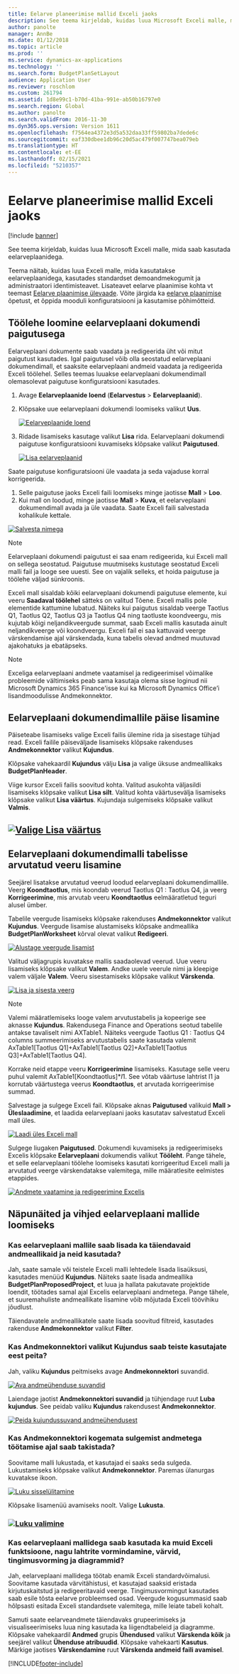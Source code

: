 ```yaml
---
title: Eelarve planeerimise mallid Exceli jaoks
description: See teema kirjeldab, kuidas luua Microsoft Exceli malle, mida saab kasutada eelarveplaanidega.
author: panolte
manager: AnnBe
ms.date: 01/12/2018
ms.topic: article
ms.prod: ''
ms.service: dynamics-ax-applications
ms.technology: ''
ms.search.form: BudgetPlanSetLayout
audience: Application User
ms.reviewer: roschlom
ms.custom: 261794
ms.assetid: 1d8e99c1-b70d-41ba-991e-ab50b16797e0
ms.search.region: Global
ms.author: panolte
ms.search.validFrom: 2016-11-30
ms.dyn365.ops.version: Version 1611
ms.openlocfilehash: f7564ea4372e3d5a532daa33ff59802ba7dede6c
ms.sourcegitcommit: eaf330dbee1db96c20d5ac479f007747bea079eb
ms.translationtype: HT
ms.contentlocale: et-EE
ms.lasthandoff: 02/15/2021
ms.locfileid: "5210357"
---
```

# <a name="budget-planning-templates-for-excel"></a>Eelarve planeerimise mallid Exceli jaoks

[!include [banner](../includes/banner.md)]

See teema kirjeldab, kuidas luua Microsoft Exceli malle, mida saab kasutada eelarveplaanidega.

Teema näitab, kuidas luua Exceli malle, mida kasutatakse eelarveplaanidega, kasutades standardset demoandmekogumit ja administraatori identimisteavet. Lisateavet eelarve plaanimise kohta vt teemast [Eelarve plaanimise ülevaade](budget-planning-overview-configuration.md). Võite järgida ka [eelarve plaanimise](budget-plan.md) õpetust, et õppida mooduli konfiguratsiooni ja kasutamise põhimõtteid.

## <a name="generate-a-worksheet-using-budget-plan-document-layout"></a>Töölehe loomine eelarveplaani dokumendi paigutusega

Eelarveplaani dokumente saab vaadata ja redigeerida üht või mitut paigutust kasutades. Igal paigutusel võib olla seostatud eelarveplaani dokumendimall, et saaksite eelarveplaani andmeid vaadata ja redigeerida Exceli töölehel. Selles teemas luuakse eelarveplaani dokumendimall olemasolevat paigutuse konfiguratsiooni kasutades. 

1. Avage **Eelarveplaanide loend** (**Eelarvestus** &gt; **Eelarveplaanid**). 
2. Klõpsake uue eelarveplaani dokumendi loomiseks valikut **Uus**. 

   [![Eelarveplaanide loend](./media/bpt11-1024x552.png)](./media/bpt11.png) 

3. Ridade lisamiseks kasutage valikut **Lisa** rida. Eelarveplaani dokumendi paigutuse konfiguratsiooni kuvamiseks klõpsake valikut **Paigutused**. 

   [![Lisa eelarveplaanid](./media/bpt2-1024x274.png)](./media/bpt2.png) 

Saate paigutuse konfiguratsiooni üle vaadata ja seda vajaduse korral korrigeerida. 
1. Selle paigutuse jaoks Exceli faili loomiseks minge jaotisse **Mall** &gt; **Loo**. 
2. Kui mall on loodud, minge jaotisse **Mall** &gt; **Kuva**, et eelarveplaani dokumendimall avada ja üle vaadata. Saate Exceli faili salvestada kohalikule kettale. 

[![Salvesta nimega](./media/bpt3-1024x545.png)](./media/bpt3.png)

> [!NOTE] 
> Eelarveplaani dokumendi paigutust ei saa enam redigeerida, kui Exceli mall on sellega seostatud. Paigutuse muutmiseks kustutage seostatud Exceli malli fail ja looge see uuesti. See on vajalik selleks, et hoida paigutuse ja töölehe väljad sünkroonis. 

Exceli mall sisaldab kõiki eelarveplaani dokumendi paigutuse elemente, kui veeru **Saadaval töölehel** sätteks on valitud Tõene. Exceli mallis pole elementide kattumine lubatud. Näiteks kui paigutus sisaldab veerge Taotlus Q1, Taotlus Q2, Taotlus Q3 ja Taotlus Q4 ning taotluste koondveergu, mis kujutab kõigi neljandikveergude summat, saab Exceli mallis kasutada ainult neljandikveerge või koondveergu. Exceli fail ei saa kattuvaid veerge värskendamise ajal värskendada, kuna tabelis olevad andmed muutuvad ajakohatuks ja ebatäpseks.

> [!NOTE] 
> Exceliga eelarveplaani andmete vaatamisel ja redigeerimisel võimalike probleemide vältimiseks peab sama kasutaja olema sisse loginud nii Microsoft Dynamics 365 Finance'isse kui ka Microsoft Dynamics Office’i lisandmoodulisse Andmekonnektor.

## <a name="add-a-header-to-budget-plan-document-template"></a>Eelarveplaani dokumendimallile päise lisamine
Päiseteabe lisamiseks valige Exceli failis ülemine rida ja sisestage tühjad read. Exceli failile päiseväljade lisamiseks klõpsake rakenduses **Andmekonnektor** valikut **Kujundus**.

Klõpsake vahekaardil **Kujundus** välju **Lisa** ja valige üksuse andmeallikaks **BudgetPlanHeader**.

Viige kursor Exceli failis soovitud kohta. Valitud asukohta väljasildi lisamiseks klõpsake valikut **Lisa silt**. Valitud kohta väärtusevälja lisamiseks klõpsake valikut **Lisa väärtus**. Kujundaja sulgemiseks klõpsake valikut **Valmis**.

## <a name="select-add-valuemediabpt7png"></a>[![Valige Lisa väärtus](./media/bpt7.png)](./media/bpt7.png)

<a name="add-a-calculated-column-to-budget-plan-document-template-table"></a>Eelarveplaani dokumendimalli tabelisse arvutatud veeru lisamine
--------------------------------------------------------------

Seejärel lisatakse arvutatud veerud loodud eelarveplaani dokumendimallile. Veerg **Koondtaotlus**, mis koondab veerud Taotlus Q1 : Taotlus Q4, ja veerg **Korrigeerimine**, mis arvutab veeru **Koondtaotlus** eelmääratletud teguri alusel ümber.

Tabelile veergude lisamiseks klõpsake rakenduses **Andmekonnektor** valikut **Kujundus**. Veergude lisamise alustamiseks klõpsake andmeallika **BudgetPlanWorksheet** kõrval olevat valikut **Redigeeri**.

[![Alustage veergude lisamist](./media/bpt8-1024x301.png)](./media/bpt8.png) 

Valitud väljagrupis kuvatakse mallis saadaolevad veerud. Uue veeru lisamiseks klõpsake valikut **Valem**. Andke uuele veerule nimi ja kleepige valem väljale **Valem**. Veeru sisestamiseks klõpsake valikut **Värskenda**.

[![Lisa ja sisesta veerg](./media/bpt12-1024x565.png)](./media/bpt12.png)

> [!NOTE] 
> Valemi määratlemiseks looge valem arvutustabelis ja kopeerige see aknasse **Kujundus**. Rakendusega Finance and Operations seotud tabelile antakse tavaliselt nimi AXTable1. Näiteks veergude Taotlus Q1 : Taotlus Q4 columns summeerimiseks arvutustabelis saate kasutada valemit AxTable1\[Taotlus Q1\]+AxTable1\[Taotlus Q2\]+AxTable1\[Taotlus Q3\]+AxTable1\[Taotlus Q4\].

Korrake neid etappe veeru **Korrigeerimine** lisamiseks. Kasutage selle veeru puhul valemit AxTable1\[Koondtaotlus\]\*$I$1. See võtab väärtuse lahtrist I1 ja korrutab väärtustega veerus **Koondtaotlus**, et arvutada korrigeerimise summad.

Salvestage ja sulgege Exceli fail. Klõpsake aknas **Paigutused** valikuid **Mall &gt; Üleslaadimine**, et laadida eelarveplaani jaoks kasutatav salvestatud Exceli mall üles. 

[![Laadi üles Exceli mall](./media/bpt10-1024x352.png)](./media/bpt10.png) 

Sulgege liugaken **Paigutused**. Dokumendi kuvamiseks ja redigeerimiseks Excelis klõpsake **Eelarveplaani** dokumendis valikut **Tööleht**. Pange tähele, et selle eelarveplaani töölehe loomiseks kasutati korrigeeritud Exceli malli ja arvutatud veerge värskendatakse valemitega, mille määratlesite eelmistes etappides. 

[![Andmete vaatamine ja redigeerimine Excelis](./media/bpt111-1024x431.png)](./media/bpt111.png)

## <a name="tips--tricks-for-creating-budget-plan-templates"></a>Näpunäited ja vihjed eelarveplaani mallide loomiseks
### <a name="can-i-add-and-use-additional-data-sources-to-a-budget-plan-template"></a>Kas eelarveplaani mallile saab lisada ka täiendavaid andmeallikaid ja neid kasutada?

Jah, saate samale või teistele Exceli malli lehtedele lisada lisaüksusi, kasutades menüüd **Kujundus**. Näiteks saate lisada andmeallika **BudgetPlanProposedProject**, et luua ja hallata pakutavate projektide loendit, töötades samal ajal Excelis eelarveplaani andmetega. Pange tähele, et suuremahuliste andmeallikate lisamine võib mõjutada Exceli töövihiku jõudlust. 

Täiendavatele andmeallikatele saate lisada soovitud filtreid, kasutades rakenduse **Andmekonnektor** valikut **Filter**.

### <a name="can-i-hide-the-design-option-in-the-data-connector-for-other-users"></a>Kas Andmekonnektori valikut Kujundus saab teiste kasutajate eest peita?

Jah, valiku **Kujundus** peitmiseks avage **Andmekonnektori** suvandid.

[![Ava andmeühenduse suvandid](./media/bpt13-1024x565.png)](./media/bpt13.png)

Laiendage jaotist **Andmekonnektori suvandid** ja tühjendage ruut **Luba kujundus**. See peidab valiku **Kujundus** rakendusest **Andmekonnektor**.

[![Peida kujundussuvand andmeühendusest](./media/bpt14-1024x592.png)](./media/bpt14.png)

### <a name="can-i-prevent-users-from-accidently-closing-the-data-connector-while-working-with-data"></a>Kas Andmekonnektori kogemata sulgemist andmetega töötamise ajal saab takistada?

Soovitame malli lukustada, et kasutajad ei saaks seda sulgeda. Lukustamiseks klõpsake valikut **Andmekonnektor**. Paremas ülanurgas kuvatakse ikoon. 

[![Luku sisselülitamine](./media/bpt15-1024x285.png)](./media/bpt15.png) 

Klõpsake lisamenüü avamiseks noolt. Valige **Lukusta**.

### <a name="select-lockmediabpt16png"></a>[![Luku valimine](./media/bpt16-1024x614.png)](./media/bpt16.png)

### <a name="can-i-use-other-excel-features-like-cell-formatting-colors-conditional-formatting-and-charts-with-my-budget-plan-templates"></a>Kas eelarveplaani mallidega saab kasutada ka muid Exceli funktsioone, nagu lahtrite vormindamine, värvid, tingimusvorming ja diagrammid?

Jah, eelarveplaani mallidega töötab enamik Exceli standardvõimalusi. Soovitame kasutada värvitähistusi, et kasutajad saaksid eristada kirjutuskaitstud ja redigeeritavaid veerge. Tingimusvormingut kasutades saab esile tõsta eelarve probleemsed osad. Veergude kogusummasid saab hõlpsasti esitada Exceli standardsete valemitega, mille leiate tabeli kohalt.

Samuti saate eelarveandmete täiendavaks grupeerimiseks ja visualiseerimiseks luua ning kasutada ka liigendtabeleid ja diagramme. Klõpsake vahekaardil **Andmed** grupis **Ühendused** valikut **Värskenda kõik** ja seejärel valikut **Ühenduse atribuudid**. Klõpsake vahekaarti **Kasutus**. Märkige jaotises **Värskendamine** ruut **Värskenda andmeid faili avamisel**. 





[!INCLUDE[footer-include](../../includes/footer-banner.md)]